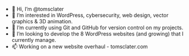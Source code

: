 - 👋 Hi, I’m @tomsclater
- 👀 I’m interested in WordPress, cybersecurity, web design, vector graphics & 3D animation.
- 🌱 I’m currently using Git and GitHub for version control on my projects.
- 💞️ I’m looking to develop the 8 WordPress websites (and growing) that I currently manage.
- 📫 Working on a new website overhaul - tomsclater.com

<!---
tomsclater/tomsclater is a ✨ special ✨ repository because its `README.md` (this file) appears on your GitHub profile.
You can click the Preview link to take a look at your changes.
--->
